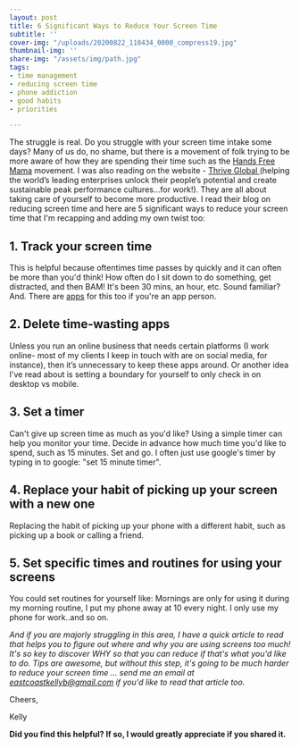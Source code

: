 ```yaml
---
layout: post
title: 6 Significant Ways to Reduce Your Screen Time
subtitle: ''
cover-img: "/uploads/20200822_110434_0000_compress19.jpg"
thumbnail-img: ''
share-img: "/assets/img/path.jpg"
tags:
- time management
- reducing screen time
- phone addiction
- good habits
- priorities

---
```

The struggle is real. Do you struggle with your screen time intake some days? Many of us do, no shame, but there is a movement of folk trying to be more aware of how they are spending their time such as the [Hands Free Mama](https://amzn.to/2BduGKX) movement. I was also reading on the website - [Thrive Global ](https://thriveglobal.com/)(helping the world’s leading enterprises unlock their people’s potential and create sustainable peak performance cultures...for work!). They are all about taking care of yourself to become more productive. I read their blog on reducing screen time and here are 5 significant ways to reduce your screen time that I'm recapping and adding my own twist too:

## 1. Track your screen time

This is helpful because oftentimes time passes by quickly and it can often be more than you'd think! How often do I sit down to do something, get distracted, and then BAM! It's been 30 mins, an hour, etc. Sound familiar? And. There are [apps](https://www.digitaltrends.com/mobile/best-apps-for-limiting-your-screen-time/) for this too if you're an app person.

## 2. Delete time-wasting apps

Unless you run an online business that needs certain platforms (I work online- most of my clients I keep in touch with are on social media, for instance), then it’s unnecessary to keep these apps around. Or another idea I've read about is setting a boundary for yourself to only check in on desktop vs mobile.

## 3. Set a timer

Can't give up screen time as much as you'd like? Using a simple timer can help you monitor your time. Decide in advance how much time you'd like to spend, such as 15 minutes. Set and go. I often just use google's timer by typing in to google: "set 15 minute timer".

## 4. Replace your habit of picking up your screen with a new one

Replacing the habit of picking up your phone with a different habit, such as picking up a book or calling a friend.

## 5. Set specific times and routines for using your screens

You could set routines for yourself like: Mornings are only for using it during my morning routine, I put my phone away at 10 every night. I only use my phone for work..and so on.

_And if you are majorly struggling in this area, I have a quick article to read that helps you to figure out where and why you are using screens too much! It's so key to discover WHY so that you can reduce if that's what you'd like to do. Tips are awesome, but without this step, it's going to be much harder to reduce your screen time ... send me an email at_ [_eastcoastkellyb@gmail.com_](mailto:eastcoastkellyb@gmail.com) _if you'd like to read that article too._

Cheers,

Kelly

**Did you find this helpful? If so, I would greatly appreciate if you shared it.**

⁣
